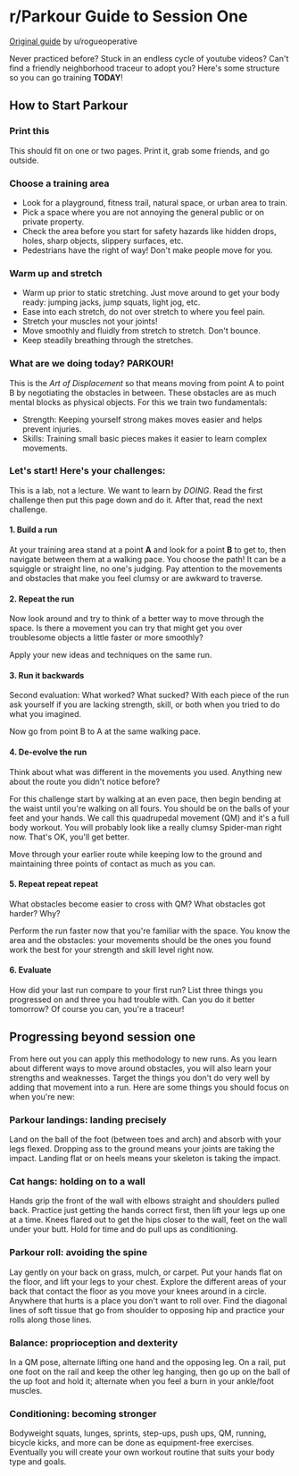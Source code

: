 # r/Parkour Guide to Session One  
[Original guide](https://i.imgur.com/t5D7HrM.jpg) by u/rogueoperative

Never practiced before? Stuck in an endless cycle of youtube videos? Can't find a friendly neighborhood traceur to adopt you? Here's some structure so you can go training **TODAY**!
## How to Start Parkour
### Print this
This should fit on one or two pages. Print it, grab some friends, and go outside.  
### Choose a training area
- Look for a playground, fitness trail, natural space, or urban area to train.
- Pick a space where you are not annoying the general public or on private property.
- Check the area before you start for safety hazards like hidden drops, holes, sharp objects, slippery surfaces, etc.
- Pedestrians have the right of way! Don't make people move for you.

### Warm up and stretch  
- Warm up prior to static stretching. Just move around to get your body ready: jumping jacks, jump squats, light jog, etc.
- Ease into each stretch, do not over stretch to where you feel pain.
- Stretch your muscles not your joints!
- Move smoothly and fluidly from stretch to stretch. Don't bounce.
- Keep steadily breathing through the stretches.  

### What are we doing today? **PARKOUR!**  
This is the _Art of Displacement_ so that means moving from point A to point B by negotiating the obstacles in between. These obstacles are as much mental blocks as physical objects. For this we train two fundamentals:

- Strength: Keeping yourself strong makes moves easier and helps prevent injuries.  
- Skills: Training small basic pieces makes it easier to learn complex movements.

### Let's start! Here's your challenges:
This is a lab, not a lecture. We want to learn by _DOING_. Read the first challenge then put this page down and do it. After that, read the next challenge.  

#### 1. Build a run
At your training area stand at a point **A** and look for a point **B** to get to, then navigate between them at a walking pace. You choose the path! It can be a squiggle or straight line, no one's judging. Pay attention to the movements and obstacles that make you feel clumsy or are awkward to traverse.  

#### 2. Repeat the run  
Now look around and try to think of a better way to move through the space. Is there a movement you can try that might get you over troublesome objects a little faster or more smoothly?  

Apply your new ideas and techniques on the same run.  

#### 3. Run it backwards  
Second evaluation: What worked? What sucked? With each piece of the run ask yourself if you are lacking strength, skill, or both when you tried to do what you imagined.  

Now go from point B to A at the same walking pace.  

#### 4. De-evolve the run  
Think about what was different in the movements you used. Anything new about the route you didn't notice before?  

For this challenge start by walking at an even pace, then begin bending at the waist until you're walking on all fours. You should be on the balls of your feet and your hands. We call this quadrupedal movement (QM) and it's a full body workout. You will probably look like a really clumsy Spider-man right now. That's OK, you'll get better.  

Move through your earlier route while keeping low to the ground and maintaining three points of contact as much as you can.

#### 5. Repeat repeat repeat  
What obstacles become easier to cross with QM? What obstacles got harder? Why?  

Perform the run faster now that you're familiar with the space. You know the area and the obstacles: your movements should be the ones you found work the best for your strength and skill level right now.  

#### 6. Evaluate
How did your last run compare to your first run? List three things you progressed on and three you had trouble with. Can you do it better tomorrow? Of course you can, you're a traceur!  

## Progressing beyond session one
From here out you can apply this methodology to new runs. As you learn about different ways to move around obstacles, you will also learn your strengths and weaknesses. Target the things you don't do very well by adding that movement into a run. Here are some things you should focus on when you're new:
### **Parkour landings**: landing precisely
Land on the ball of the foot (between toes and arch) and absorb with your legs flexed. Dropping ass to the ground means your joints are taking the impact. Landing flat or on heels means your skeleton is taking the impact.
### **Cat hangs**: holding on to a wall
Hands grip the front of the wall with elbows straight and shoulders pulled back. Practice just getting the hands correct first, then lift your legs up one at a time. Knees flared out to get the hips closer to the wall, feet on the wall under your butt. Hold for time and do pull ups as conditioning.
### **Parkour roll**: avoiding the spine
Lay gently on your back on grass, mulch, or carpet. Put your hands flat on the floor, and lift your legs to your chest. Explore the different areas of your back that contact the floor as you move your knees around in a circle. Anywhere that hurts is a place you don't want to roll over. Find the diagonal lines of soft tissue that go from shoulder to opposing hip and practice your rolls along those lines.
### **Balance**: proprioception and dexterity
In a QM pose, alternate lifting one hand and the opposing leg. On a rail, put one foot on the rail and keep the other leg hanging, then go up on the ball of the up foot and hold it; alternate when you feel a burn in your ankle/foot muscles.
### **Conditioning**: becoming stronger
Bodyweight squats, lunges, sprints, step-ups, push ups, QM, running, bicycle kicks, and more can be done as equipment-free exercises. Eventually you will create your own workout routine that suits your body type and goals.
